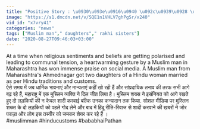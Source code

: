 ```yaml
---
title: "Positive Story : \u0930\u093e\u0916\u0940 \u092c\u0939\u0928 \u0915\u0940 \u092c\u0947\u091f\u093f\u092f\u094b\u0902 \u0915\u0940 \u0936\u093e\u0926\u0940 \u0939\u093f\u0902\u0926\u0942 \u0930\u0940\u0924\u093f-\u0930\u093f\u0935\u093e\u091c \u0938\u0947 \u0915\u0930\u0935\u093e\u0915\u0930 \u091c\u0940\u0924\u093e \u0926\u093f\u0932 \u0964 \u0935\u0928\u0907\u0902\u0921\u093f\u092f\u093e \u0939\u093f\u0902\u0926\u0940"
image: "https://s1.dmcdn.net/v/SQE1n1VHLV7ghPgSr/x240"
vid_id: "x7vry41"
categories: "news"
tags: ["Muslim man"," daughters"," rakhi sisters"]
date: "2020-08-27T09:46:03+03:00"
---
```

At a time when religious sentiments and beliefs are getting polarised and leading to communal tension, a heartwarming gesture by a Muslim man in Maharashtra has won immense praise on social media. A Muslim man from Maharashtra's Ahmednagar got two daughters of a Hindu woman married as per Hindu traditions and customs.    <br>ऐसे समय में जब धार्मिक भावनाएं और मान्यताएं कहीं खो रही हैं और सांप्रदायिक तनाव की तरफ सभी आगे बढ़ रहे हैं, महाराष्ट्र में एक मुस्लिम व्यक्ति ने दिल जीत लिया है।  मुस्लिम शख्स ने इसंनियत को आगे रखते हुए दो लड़कियों की न केवल शादी करवाई बल्कि उनका कन्यादान तक किया. सोशल मीडिया पर मुस्लिन शख्स के दो लड़कियों को पहले गोद लेने और बाद में हिंदू रीति-रिवाज से शादी करवाने की खबरों ने जोर पकड़ा और लोग इस तस्वीर को जमकर शेयर कर रहे हैं ।    <br>#muslimman #hinducustoms #bababhaiPathan
